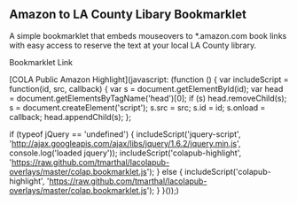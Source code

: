 ## Amazon to LA County Libary Bookmarklet

A simple bookmarklet that embeds mouseovers to *.amazon.com book links with easy access to reserve the text
at your local LA County library.


Bookmarklet Link

[COLA Public Amazon Highlight](javascript: (function () {
  var includeScript = function(id, src, callback) {
      var s = document.getElementById(id);
      var head = document.getElementsByTagName('head')[0];
      if (s) head.removeChild(s);
      s = document.createElement('script');
      s.src = src;
      s.id = id;
      s.onload = callback;
      head.appendChild(s);
  };
  
  if (typeof jQuery == 'undefined') {
    includeScript('jquery-script', 'http://ajax.googleapis.com/ajax/libs/jquery/1.6.2/jquery.min.js', console.log('loaded jquery'));
    includeScript('colapub-highlight', 'https://raw.github.com/tmarthal/lacolapub-overlays/master/colap.bookmarklet.js');
  } else {
    includeScript('colapub-highlight', 'https://raw.github.com/tmarthal/lacolapub-overlays/master/colap.bookmarklet.js');
  }
}());)
